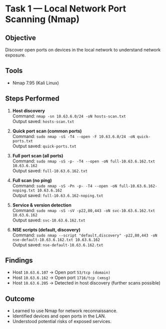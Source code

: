 # Task 1 — Local Network Port Scanning (Nmap)

## Objective
Discover open ports on devices in the local network to understand network exposure.

## Tools
- Nmap 7.95 (Kali Linux)

## Steps Performed
1. **Host discovery**  
   Command: `nmap -sn 10.63.6.0/24 -oN hosts-scan.txt`  
   Output saved: `hosts-scan.txt`

2. **Quick port scan (common ports)**  
   Command: `sudo nmap -sS -T4 --open -F 10.63.6.0/24 -oN quick-ports.txt`  
   Output saved: `quick-ports.txt`

3. **Full port scan (all ports)**  
   Command: `sudo nmap -sS -p- -T4 --open -oN full-10.63.6.162.txt 10.63.6.162`  
   Output saved: `full-10.63.6.162.txt`

4. **Full scan (no ping)**  
   Command: `sudo nmap -sS -Pn -p- -T4 --open -oN full-10.63.6.162-noping.txt 10.63.6.162`  
   Output saved: `full-10.63.6.162-noping.txt`

5. **Service & version detection**  
   Command: `sudo nmap -sS -sV -p22,80,443 -oN svc-10.63.6.162.txt 10.63.6.162`  
   Output saved: `svc-10.63.6.162.txt`

6. **NSE scripts (default, discovery)**  
   Command: `sudo nmap --script "default,discovery" -p22,80,443 -oN nse-default-10.63.6.162.txt 10.63.6.162`  
   Output saved: `nse-default-10.63.6.162.txt`

## Findings
- Host `10.63.6.107` → Open port `53/tcp (domain)`  
- Host `10.63.6.162` → Open port `1716/tcp (xmsg)`  
- Host `10.63.6.205` → Detected in host discovery (further scans possible)  

## Outcome
- Learned to use Nmap for network reconnaissance.
- Identified devices and open ports in the LAN.
- Understood potential risks of exposed services.
